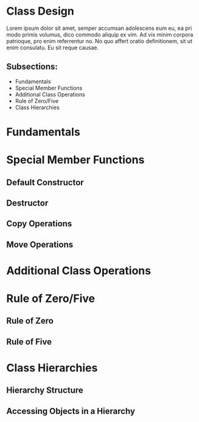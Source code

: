 # Class Design
Lorem ipsum dolor sit amet, semper accumsan adolescens eum eu, ea pri modo primis volumus, dico commodo aliquip ex vim. Ad vix minim corpora patrioque, pro enim referrentur no. No quo affert oratio definitionem, sit ut enim consulatu. Eu sit reque causae.

## Subsections:
* Fundamentals
* Special Member Functions
* Additional Class Operations
* Rule of Zero/Five
* Class Hierarchies


# Fundamentals


# Special Member Functions

## Default Constructor

## Destructor

## Copy Operations

## Move Operations


# Additional Class Operations


# Rule of Zero/Five

## Rule of Zero

## Rule of Five


# Class Hierarchies

## Hierarchy Structure

## Accessing Objects in a Hierarchy

